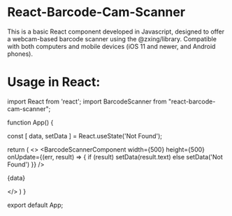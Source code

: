 # React-Barcode-Cam-Scanner

This is a basic React component developed in Javascript, designed to offer a webcam-based barcode scanner using the @zxing/library. Compatible with both computers and mobile devices (iOS 11 and newer, and Android phones).

# Usage in React:

import React from 'react';
import BarcodeScanner from "react-barcode-cam-scanner";

function App() {

  const [ data, setData ] = React.useState('Not Found');

  return (
    <>
      <BarcodeScannerComponent
        width={500}
        height={500}
        onUpdate={(err, result) => {
          if (result) setData(result.text)
          else setData('Not Found')
        }}
      />
      <p>{data}</p>
    </>
  )
}

export default App;




